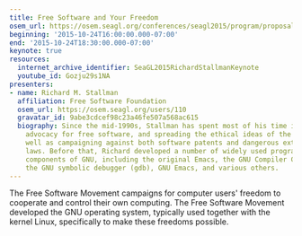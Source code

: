 ```yaml
---
title: Free Software and Your Freedom
osem_url: https://osem.seagl.org/conferences/seagl2015/program/proposals/85
beginning: '2015-10-24T16:00:00.000-07:00'
end: '2015-10-24T18:30:00.000-07:00'
keynote: true
resources:
  internet_archive_identifier: SeaGL2015RichardStallmanKeynote
  youtube_id: Gozju29s1NA
presenters:
- name: Richard M. Stallman
  affiliation: Free Software Foundation
  osem_url: https://osem.seagl.org/users/110
  gravatar_id: 9abe3cdcef98c23a46fe507a568ac615
  biography: Since the mid-1990s, Stallman has spent most of his time in political
    advocacy for free software, and spreading the ethical ideas of the movement, as
    well as campaigning against both software patents and dangerous extension of copyright
    laws. Before that, Richard developed a number of widely used programs that are
    components of GNU, including the original Emacs, the GNU Compiler Collection,
    the GNU symbolic debugger (gdb), GNU Emacs, and various others.
---
```


The Free Software Movement campaigns for computer users' freedom to cooperate and control their own computing. The Free Software Movement developed the GNU operating system, typically used together with the kernel Linux, specifically to make these freedoms possible.
